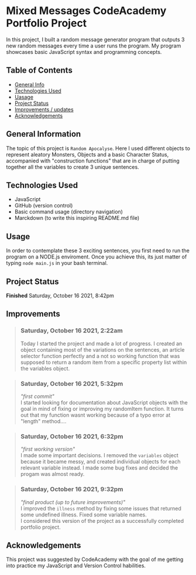 # Mixed Messages CodeAcademy Portfolio Project
 In this project, I built a random message generator program that outputs 3 new random messages every time a user runs the program. My program showcases basic JavaScript syntax and programming concepts.

## Table of Contents
* [General Info ](#general-information)
* [Technologies Used](#technologies-used)
* [Uasage](#usage)
* [Project Status](#project-status)
* [Improvements / updates](#improvements)
* [Acknowledgements](#acknowledgements)

## General Information
The topic of this project is `Random Apocalyse`. Here I used different objects to represent aleatory Monsters, Objects and a basic Character Status, accompanied with "construction functions" that are in charge of putting together all the variables to create 3 unique sentences.

## Technologies Used
- JavaScript
- GitHub (version control)
- Basic command usage (directory navigation)
- Marckdown (to write this inspiring README.md file)

## Usage
In order to contemplate these 3 exciting sentences, you first need to run the program on a NODE.js enviroment.  Once you achieve this, its just matter of typing `node main.js` in your bash terminal. 

## Project Status
**Finished** Saturday, October 16 2021, 8:42pm

## Improvements
> ### Saturday, October 16 2021, 2:22am
>Today I started the project and made a lot of progress.
>I created an object containing most of the variations on the sentences, an article selector function perfectly and a not so working function that was supposed to return a  random item from a specific property list within the variables object.  

>### Saturday, October 16 2021, 5:32pm
>*"first commit"*  
>I started looking for documentation about JavaScript objects with the goal in mind of fixing or improving my randomItem function. It turns out that my function wasnt working because of a typo error at "length" method....

>### Saturday, October 16 2021, 6:32pm
>*"first working version"*  
>I made some important decisions. I removed the `variables` object because it became messy, and created individual objects for each relevant variable instead. I made some bug fixes and decided the progam was almost ready.

>### Saturday, October 16 2021, 9:32pm
>*"final product (up to future improvements)"*   
>I improved the `illness` method by fixing some issues that returned some undefined illness. Fixed some variable names.  
>I considered  this version of the project as a successfully  completed portfolio project.

## Acknowledgements
This project was suggested by CodeAcademy with the goal of me getting into practice my JavaScript and Version Control habilities. 